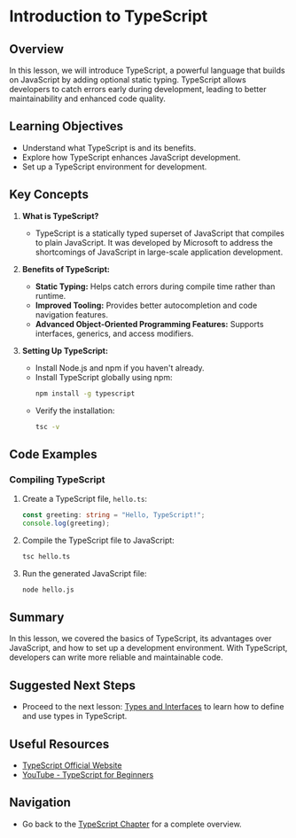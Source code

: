 # Introduction to TypeScript

## Overview
In this lesson, we will introduce TypeScript, a powerful language that builds on JavaScript by adding optional static typing. TypeScript allows developers to catch errors early during development, leading to better maintainability and enhanced code quality.

## Learning Objectives
- Understand what TypeScript is and its benefits.
- Explore how TypeScript enhances JavaScript development.
- Set up a TypeScript environment for development.

## Key Concepts
1. **What is TypeScript?**
   - TypeScript is a statically typed superset of JavaScript that compiles to plain JavaScript. It was developed by Microsoft to address the shortcomings of JavaScript in large-scale application development.
   
2. **Benefits of TypeScript:**
   - **Static Typing:** Helps catch errors during compile time rather than runtime.
   - **Improved Tooling:** Provides better autocompletion and code navigation features.
   - **Advanced Object-Oriented Programming Features:** Supports interfaces, generics, and access modifiers.

3. **Setting Up TypeScript:**
   - Install Node.js and npm if you haven't already.
   - Install TypeScript globally using npm:
     ```bash
     npm install -g typescript
     ```
   - Verify the installation:
     ```bash
     tsc -v
     ```

## Code Examples
### Compiling TypeScript
1. Create a TypeScript file, `hello.ts`:
   ```typescript
   const greeting: string = "Hello, TypeScript!";
   console.log(greeting);
   ```
2. Compile the TypeScript file to JavaScript:
   ```bash
   tsc hello.ts
   ```
3. Run the generated JavaScript file:
   ```bash
   node hello.js
   ```

## Summary
In this lesson, we covered the basics of TypeScript, its advantages over JavaScript, and how to set up a development environment. With TypeScript, developers can write more reliable and maintainable code.

## Suggested Next Steps
- Proceed to the next lesson: [Types and Interfaces](02_types_and_interfaces.md) to learn how to define and use types in TypeScript.

## Useful Resources
- [TypeScript Official Website](https://www.typescriptlang.org/)
- [YouTube - TypeScript for Beginners](https://www.youtube.com/watch?v=1b8v3bFF9mU)

## Navigation
- Go back to the [TypeScript Chapter](../README.md) for a complete overview.